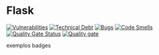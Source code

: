 # Flask
[![Vulnerabilities](http://sonarqube.triboig.ti.lemaf.ufla.br/api/project_badges/measure?project=siout_sc_teste&metric=vulnerabilities)](http://sonarqube.triboig.ti.lemaf.ufla.br/dashboard?id=siout_sc_teste)
[![Technical Debt](http://sonarqube.triboig.ti.lemaf.ufla.br/api/project_badges/measure?project=siout_sc_teste&metric=sqale_index)](http://sonarqube.triboig.ti.lemaf.ufla.br/dashboard?id=siout_sc_teste)
[![Bugs](http://sonarqube.triboig.ti.lemaf.ufla.br/api/project_badges/measure?project=siout_sc_teste&metric=bugs)](http://sonarqube.triboig.ti.lemaf.ufla.br/dashboard?id=siout_sc_teste)
[![Code Smells](http://sonarqube.triboig.ti.lemaf.ufla.br/api/project_badges/measure?project=siout_sc_teste&metric=code_smells)](http://sonarqube.triboig.ti.lemaf.ufla.br/dashboard?id=siout_sc_teste)
[![Quality Gate Status](http://sonarqube.triboig.ti.lemaf.ufla.br/api/project_badges/measure?project=siout_sc_teste&metric=alert_status)](http://sonarqube.triboig.ti.lemaf.ufla.br/dashboard?id=siout_sc_teste)
[![Quality gate](http://sonarqube.triboig.ti.lemaf.ufla.br/api/project_badges/quality_gate?project=siout_sc_teste)](http://sonarqube.triboig.ti.lemaf.ufla.br/dashboard?id=siout_sc_teste)

exemplos badges
